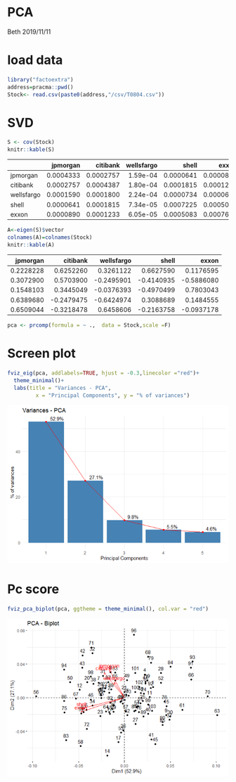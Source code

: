 PCA
================
Beth
2019/11/11

load data
=========

``` r
library("factoextra")
address=pracma::pwd()
Stock<- read.csv(paste0(address,"/csv/T0804.csv"))
```

SVD
===

``` r
S <- cov(Stock) 
knitr::kable(S)
```

|            |   jpmorgan|   citibank|  wellsfargo|      shell|      exxon|
|------------|----------:|----------:|-----------:|----------:|----------:|
| jpmorgan   |  0.0004333|  0.0002757|    1.59e-04|  0.0000641|  0.0000890|
| citibank   |  0.0002757|  0.0004387|    1.80e-04|  0.0001815|  0.0001233|
| wellsfargo |  0.0001590|  0.0001800|    2.24e-04|  0.0000734|  0.0000605|
| shell      |  0.0000641|  0.0001815|    7.34e-05|  0.0007225|  0.0005083|
| exxon      |  0.0000890|  0.0001233|    6.05e-05|  0.0005083|  0.0007657|

``` r
A<-eigen(S)$vector
colnames(A)=colnames(Stock)
knitr::kable(A)
```

|   jpmorgan|    citibank|  wellsfargo|       shell|       exxon|
|----------:|-----------:|-----------:|-----------:|-----------:|
|  0.2228228|   0.6252260|   0.3261122|   0.6627590|   0.1176595|
|  0.3072900|   0.5703900|  -0.2495901|  -0.4140935|  -0.5886080|
|  0.1548103|   0.3445049|  -0.0376393|  -0.4970499|   0.7803043|
|  0.6389680|  -0.2479475|  -0.6424974|   0.3088689|   0.1484555|
|  0.6509044|  -0.3218478|   0.6458606|  -0.2163758|  -0.0937178|

``` r
pca <- prcomp(formula = ~ .,  data = Stock,scale =F) 
```

Screen plot
===========

``` r
fviz_eig(pca, addlabels=TRUE, hjust = -0.3,linecolor ="red")+
  theme_minimal()+
  labs(title = "Variances - PCA",
         x = "Principal Components", y = "% of variances")
```

![](PCA_files/figure-markdown_github/Screenplot-1.png)

Pc score
========

``` r
fviz_pca_biplot(pca, ggtheme = theme_minimal(), col.var = "red")
```

![](PCA_files/figure-markdown_github/Pcscore-1.png)
